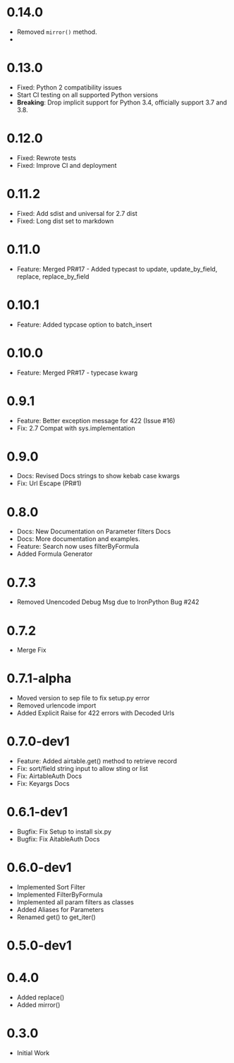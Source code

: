 # 0.14.0
* Removed `mirror()` method.
*

# 0.13.0
* Fixed: Python 2 compatibility issues
* Start CI testing on all supported Python versions
* **Breaking**: Drop implicit support for Python 3.4, officially support 3.7 and 3.8.

# 0.12.0
* Fixed: Rewrote tests
* Fixed: Improve CI and deployment

# 0.11.2
* Fixed: Add sdist and universal for 2.7 dist
* Fixed: Long dist set to markdown

# 0.11.0
* Feature: Merged PR#17 - Added typecast to update, update_by_field, replace, replace_by_field

# 0.10.1
* Feature: Added typcase option to batch_insert

# 0.10.0
* Feature: Merged PR#17 - typecase kwarg

# 0.9.1
* Feature: Better exception message for 422 (Issue #16)
* Fix: 2.7 Compat with sys.implementation

# 0.9.0
* Docs: Revised Docs strings to show kebab case kwargs
* Fix: Url Escape (PR#1)

# 0.8.0
* Docs: New Documentation on Parameter filters Docs
* Docs: More documentation and examples.
* Feature: Search now uses filterByFormula
* Added Formula Generator

# 0.7.3
* Removed Unencoded Debug Msg due to IronPython Bug #242

# 0.7.2
* Merge Fix

# 0.7.1-alpha
* Moved version to sep file to fix setup.py error
* Removed urlencode import
* Added Explicit Raise for 422 errors with Decoded Urls

# 0.7.0-dev1
* Feature: Added airtable.get() method to retrieve record
* Fix: sort/field string input to allow sting or list
* Fix: AirtableAuth Docs
* Fix: Keyargs Docs

# 0.6.1-dev1
* Bugfix: Fix Setup to install six.py
* Bugfix: Fix AitableAuth Docs

# 0.6.0-dev1
* Implemented Sort Filter
* Implemented FilterByFormula
* Implemented all param filters as classes
* Added Aliases for Parameters
* Renamed get() to get_iter()

# 0.5.0-dev1

# 0.4.0
* Added replace()
* Added mirror()

# 0.3.0
* Initial Work
